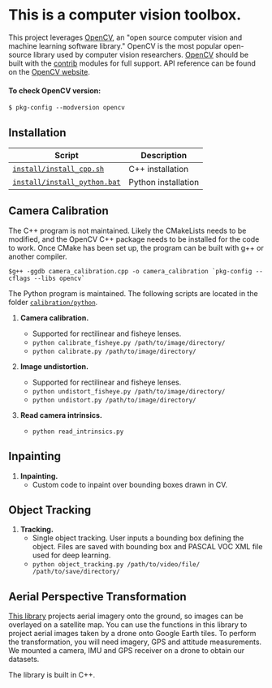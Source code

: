 # This is a computer vision toolbox.

This project leverages [OpenCV](https://opencv.org/about/), an "open source computer vision and machine learning software library." OpenCV is the most popular open-source library used by computer vision researchers. [OpenCV](https://github.com/opencv/opencv) should be built with the [contrib](https://github.com/opencv/opencv_contrib) modules for full support. API reference can be found on the [OpenCV website](https://docs.opencv.org/3.4.0/).
#### To check OpenCV version:
	$ pkg-config --modversion opencv


## Installation
| Script | Description| 
| -- | -- |
|[`install/install_cpp.sh`](install/install_cpp.sh) | C++ installation |
|[`install/install_python.bat`](install/install_python.bat) | Python installation |


## Camera Calibration
The C++ program is not maintained. Likely the CMakeLists needs to be modified, and the OpenCV C++ package needs to be installed for the code to work.  Once CMake has been set up, the program can be built with g++ or another compiler.
```
$g++ -ggdb camera_calibration.cpp -o camera_calibration `pkg-config --cflags --libs opencv`
```

The Python program is maintained. The following scripts are located in the folder [`calibration/python`](calibration/python).

1. **Camera calibration.**
	* Supported for rectilinear and fisheye lenses.
	* `python calibrate_fisheye.py /path/to/image/directory/`
	* `python calibrate.py /path/to/image/directory/`

2. **Image undistortion.**
	* Supported for rectilinear and fisheye lenses.
	* `python undistort_fisheye.py /path/to/image/directory/`
	* `python undistort.py /path/to/image/directory/`

3. **Read camera intrinsics.**
	* `python read_intrinsics.py`

## Inpainting

1. **Inpainting.**
	* Custom code to inpaint over bounding boxes drawn in CV.


## Object Tracking

1. **Tracking.**
	* Single object tracking. User inputs a bounding box defining the object. Files are saved with bounding box and PASCAL VOC XML file used for deep learning.
	* `python object_tracking.py /path/to/video/file/ /path/to/save/directory/`

## Aerial Perspective Transformation

[This library](aerialtransform/) projects aerial imagery onto the ground, so images can be overlayed on a satellite map. You can use the functions in this library to project aerial images taken by a drone onto Google Earth tiles. To perform the transformation, you will need imagery, GPS and attitude measurements. We mounted a camera, IMU and GPS receiver on a drone to obtain our datasets.

The library is built in C++.